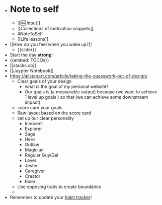 - # Note to self
    - [[🆕 Input]]
    - [[Collections of motivation snippets]]
    - #NoteToSelf
    - [[Life lessons]]
- [[How do you feel when you wake up?]]
    - {{slider}}
- Start the day **strong**!
- {{embed: TODOs}}
- [[stacks.co]] 
- [[Juypter Notebook]]
- https://alistapart.com/article/taking-the-guesswork-out-of-design/
    - Clear goals of your design
        - what is the goal of my personal website?
        - Our goals is (a measurable output) because  (we want to achieve 1 level up goals ) so that (we can achieve some downstream impact).
    - score card your goals
    - Raw layout based on the score card
    - set up our clear personality
        - Innocent
        - Explorer
        - Sage
        - Hero
        - Outlaw
        - Magician
        - Regular Guy/Gal
        - Lover
        - Jester
        - Caregiver
        - Creator
        - Ruler
    - Use opposing traits to create boundaries
    - 
- Remember to update your [habit tracker](https://docs.google.com/spreadsheets/d/1rVOW_AvAsjRBhm2VjXzHcHkOJ14dviBUIPj3M5xvICs/edit#gid=1376149734)!
